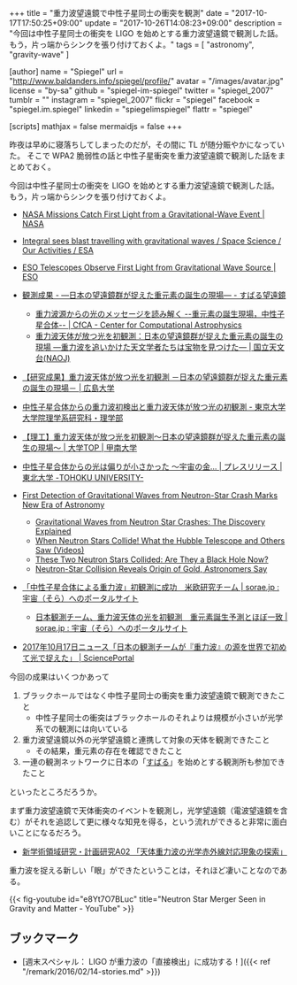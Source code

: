 +++
title = "重力波望遠鏡で中性子星同士の衝突を観測"
date =  "2017-10-17T17:50:25+09:00"
update = "2017-10-26T14:08:23+09:00"
description = "今回は中性子星同士の衝突を LIGO を始めとする重力波望遠鏡で観測した話。もう，片っ端からシンクを張り付けておくよ。"
tags        = [ "astronomy", "gravity-wave" ]

[author]
  name      = "Spiegel"
  url       = "http://www.baldanders.info/spiegel/profile/"
  avatar    = "/images/avatar.jpg"
  license   = "by-sa"
  github    = "spiegel-im-spiegel"
  twitter   = "spiegel_2007"
  tumblr    = ""
  instagram = "spiegel_2007"
  flickr    = "spiegel"
  facebook  = "spiegel.im.spiegel"
  linkedin  = "spiegelimspiegel"
  flattr    = "spiegel"

[scripts]
  mathjax = false
  mermaidjs = false
+++

昨夜は早めに寝落ちしてしまったのだが，その間に TL が随分賑やかになっていた。
そこで WPA2 脆弱性の話と中性子星衝突を重力波望遠鏡で観測した話をまとめておく。

今回は中性子星同士の衝突を LIGO を始めとする重力波望遠鏡で観測した話。
もう，片っ端からシンクを張り付けておくよ。

- [NASA Missions Catch First Light from a Gravitational-Wave Event | NASA](https://www.nasa.gov/press-release/nasa-missions-catch-first-light-from-a-gravitational-wave-event)
- [Integral sees blast travelling with gravitational waves / Space Science / Our Activities / ESA](http://www.esa.int/Our_Activities/Space_Science/Integral_sees_blast_travelling_with_gravitational_waves)
- [ESO Telescopes Observe First Light from Gravitational Wave Source | ESO](http://www.eso.org/public/news/eso1733/)

- [観測成果 - ―日本の望遠鏡群が捉えた重元素の誕生の現場― - すばる望遠鏡](https://www.subarutelescope.org/Pressrelease/2017/10/16/j_index.html)
    - [重力波源からの光のメッセージを読み解く --重元素の誕生現場，中性子星合体-- | CfCA - Center for Computational Astrophysics](http://www.cfca.nao.ac.jp/pr/20171016)
    - [重力波天体が放つ光を初観測：日本の望遠鏡群が捉えた重元素の誕生の現場 ―重力波を追いかけた天文学者たちは宝物を見つけた― | 国立天文台(NAOJ)](https://www.nao.ac.jp/news/science/2017/20171016-j-gem.html)
- [【研究成果】重力波天体が放つ光を初観測 －日本の望遠鏡群が捉えた重元素の誕生の現場－ | 広島大学](https://www.hiroshima-u.ac.jp/news/42158)
- [中性子星合体からの重力波初検出と重力波天体が放つ光の初観測 - 東京大学 大学院理学系研究科・理学部](http://www.s.u-tokyo.ac.jp/ja/info/5594/)
- [【理工】重力波天体が放つ光を初観測〜日本の望遠鏡群が捉えた重元素の誕生の現場〜 | 大学TOP | 甲南大学](http://www.konan-u.ac.jp/news/archives/16933)
- [中性子星合体からの光は偏りが小さかった 〜宇宙の金... | プレスリリース | 東北大学 -TOHOKU UNIVERSITY-](http://www.tohoku.ac.jp/japanese/2017/10/press20171023-01.html)

- [First Detection of Gravitational Waves from Neutron-Star Crash Marks New Era of Astronomy](https://www.space.com/38469-gravitational-waves-from-neutron-stars-discovery-ligo.html)
    - [Gravitational Waves from Neutron Star Crashes: The Discovery Explained](https://www.space.com/38471-gravitational-waves-neutron-star-crashes-discovery-explained.html)
    - [When Neutron Stars Collide! What the Hubble Telescope and Others Saw (Videos)](https://www.space.com/38473-neutron-star-collision-videos-by-hubble-telescope-others.html)
    - [These Two Neutron Stars Collided: Are They a Black Hole Now?](https://www.space.com/38478-did-neutron-stars-collision-create-black-hole.html)
    - [Neutron-Star Collision Reveals Origin of Gold, Astronomers Say](https://www.space.com/38491-ligo-neutron-stars-heavy-metals-gold.html)

- [「中性子星合体による重力波」初観測に成功　米欧研究チーム | sorae.jp : 宇宙（そら）へのポータルサイト](http://sorae.jp/030201/2017_10_16_gra.html)
    - [日本観測チーム、重力波天体の光を初観測　重元素誕生予測とほぼ一致 | sorae.jp : 宇宙（そら）へのポータルサイト](http://sorae.jp/030201/2017_10_17_gra2.html)
- [2017年10月17日ニュース「日本の観測チームが『重力波』の源を世界で初めて光で捉えた」 | SciencePortal](http://scienceportal.jst.go.jp/news/newsflash_review/newsflash/2017/10/20171017_01.html)

今回の成果はいくつかあって

1. ブラックホールではなく中性子星同士の衝突を重力波望遠鏡で観測できたこと
    - 中性子星同士の衝突はブラックホールのそれよりは規模が小さいが光学系での観測には向いている
1. 重力波望遠鏡以外の光学望遠鏡と連携して対象の天体を観測できたこと
    - その結果，重元素の存在を確認できたこと
1. 一連の観測ネットワークに日本の「[すばる]」を始めとする観測所も参加できたこと

といったところだろうか。

まず重力波望遠鏡で天体衝突のイベントを観測し，光学望遠鏡（電波望遠鏡を含む）がそれを追認して更に様々な知見を得る，という流れができると非常に面白いことになるだろう。

- [新学術領域研究・計画研究A02 「天体重力波の光学赤外線対応現象の探索」](http://jgem.hiroshima-u.ac.jp/)

重力波を捉える新しい「眼」ができたということは，それほど凄いことなのである。

{{< fig-youtube id="e8Yt7O7BLuc" title="Neutron Star Merger Seen in Gravity and Matter - YouTube" >}}

## ブックマーク

- [週末スペシャル： LIGO が重力波の「直接検出」に成功する！]({{< ref "/remark/2016/02/14-stories.md" >}})

[LIGO]: https://www.ligo.caltech.edu/ "LIGO Lab | Caltech | MIT"
[すばる]: https://subarutelescope.org/ "Subaru Telescope"
